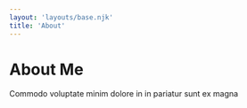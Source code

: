 ```yaml
---
layout: 'layouts/base.njk'
title: 'About'
---
```


# About Me

Commodo voluptate minim dolore in in pariatur sunt ex magna
